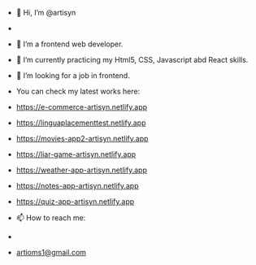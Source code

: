 - 👋 Hi, I’m @artisyn
- 
- 👀 I’m a frontend web developer.
- 🌱 I’m currently practicing my Html5, CSS, Javascript abd React skills.
- 💞️ I’m looking for a job in frontend.


- You can check my latest works here:

- https://e-commerce-artisyn.netlify.app

- https://linguaplacementtest.netlify.app

- https://movies-app2-artisyn.netlify.app

- https://liar-game-artisyn.netlify.app

- https://weather-app-artisyn.netlify.app

- https://notes-app-artisyn.netlify.app

- https://quiz-app-artisyn.netlify.app


- 📫 How to reach me:
-
-   artioms1@gmail.com

<!---
artisyn/artisyn is a ✨ special ✨ repository because its `README.md` (this file) appears on your GitHub profile.
You can click the Preview link to take a look at your changes.
--->
